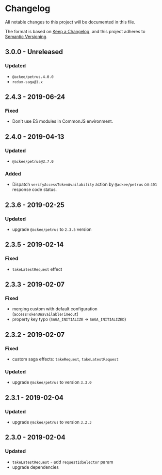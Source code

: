 # Changelog

All notable changes to this project will be documented in this file.

The format is based on [Keep a Changelog](https://keepachangelog.com/en/1.0.0/),
and this project adheres to [Semantic Versioning](https://semver.org/spec/v2.0.0.html).

## 3.0.0 - Unreleased

### Updated

-   `@ackee/petrus.4.0.0`
-   `redux-saga@1.x`

## 2.4.3 - 2019-06-24

### Fixed

-   Don't use ES modules in CommonJS environment.

## 2.4.0 - 2019-04-13

### Updated

-   `@ackee/petrus@3.7.0`

### Added

-   Dispatch `verifyAccessTokenAvailability` action by `@ackee/petrus` on `401` response code status.

## 2.3.6 - 2019-02-25

### Updated

-   upgrade `@ackee/petrus` to `2.3.5` version

## 2.3.5 - 2019-02-14

### Fixed

-   `takeLatestRequest` effect

## 2.3.3 - 2019-02-07

### Fixed

-   merging custom with default configuration (`accessTokenUnavailableTimeout`)
-   property key typo (`SAGA_INITIALIZE` -> `SAGA_INITIALIZED`)

## 2.3.2 - 2019-02-07

### Fixed

-   custom saga effects: `takeRequest`, `takeLatestRequest`

### Updated

-   upgrade `@ackee/petrus` to version `3.3.0`

## 2.3.1 - 2019-02-04

### Updated

-   upgrade `@ackee/petrus` to version `3.2.3`

## 2.3.0 - 2019-02-04

### Updated

-   `takeLatestRequest` - add `requestIdSelector` param
-   upgrade dependencies
